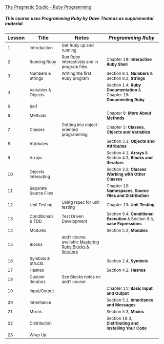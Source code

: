 
[The Pragmatic Studio - Ruby Programming](https://pragmaticstudio.com/courses/ruby)

##### This course uses *Programming Ruby* by Dave Thomas as supplemental material

 Lesson | Title | Notes | *Programming Ruby*
   ---   |   --- |   --- |       ---
 <sup>1<sup> | <sup>Introduction<sup> | <sup>Get Ruby up and running<sup> |
 <sup>2<sup> | <sup>Running Ruby<sup> | <sup>Run Ruby interactively and in program files<sup> | <sup>Chapter 18: **Interactive Ruby Shell**<sup>
 <sup>3<sup> | <sup>Numbers & Strings<sup> | <sup>Writing the first Ruby program<sup> | <sup>Section 6.1, **Numbers** & Section 6.2, **Strings**<sup>
 <sup>4<sup> | <sup>Variables & Objects<sup> | | <sup>Section 1.4, **Ruby Documentation** & Chapter 19: **Documenting Ruby**<sup>
 <sup>5<sup> | <sup>Self<sup> | |
 <sup>6<sup> | <sup>Methods<sup> | | <sup>Chapter 8: **More About Methods**<sup>
 <sup>7<sup> | <sup>Classes<sup> | <sup>Getting into object-oriented programming<sup> | <sup>Chapter 3: **Classes, Objects and Variables**<sup>
 <sup>8<sup> | <sup>Attributes<sup> | | <sup>Section 3.1, **Objects and Attributes**<sup>
 <sup>9<sup> | <sup>Arrays<sup> | | <sup>Section 4.1, **Arrays** & Section 4.3, **Blocks and Iterators**<sup>
 <sup>10<sup> | <sup>Objects Interacting<sup> | | <sup>Section 3.2, **Classes Working with Other Classes**<sup>
 <sup>11<sup> | <sup>Separate Source Files<sup> | | <sup>Chapter 16: **Namespaces, Source Files and Distribution**<sup>
 <sup>12<sup> | <sup>Unit Testing<sup> | <sup>Using rspec for unit testing<sup> | <sup>Chapter 13: **Unit Testing**<sup>
 <sup>13<sup> | <sup>Conditionals & TDD<sup> | <sup>Test Driven Development<sup> | <sup>Section 9.4, **Conditional Execution** & Section 9.5, **case Expressions**<sup>
 <sup>14<sup> | <sup>Modules<sup> | | <sup>Section 5.2, **Modules**<sup>
 <sup>15<sup> | <sup>Blocks<sup> | <sup>add'l course available [Mastering Ruby Blocks & Iterators](https://pragmaticstudio.com/ruby-blocks)<sup> |
 <sup>16<sup> | <sup>Symbols & Structs<sup> | | <sup>Section 2.4, **Symbols**<sup>
 <sup>17<sup> | <sup>Hashes<sup> | | <sup>Section 4.2, **Hashes**<sup>
 <sup>18<sup> | <sup>Custom Iterators<sup> | <sup>See Blocks notes re: add'l course<sup> |
 <sup>19<sup> | <sup>Input/Output<sup> | | <sup>Chapter 11: **Basic Input and Output**<sup>
 <sup>20<sup> | <sup>Inheritance<sup> | | <sup>Section 5.1, **Inheritance and Messages**<sup>
 <sup>21<sup> | <sup>Mixins<sup> | | <sup>Section 5.3, **Mixins**<sup>
 <sup>22<sup> | <sup>Distribution<sup> | | <sup>Section 16.3, **Distributing and Installing Your Code**<sup>
 <sup>23<sup> | <sup>Wrap Up<sup> | |
